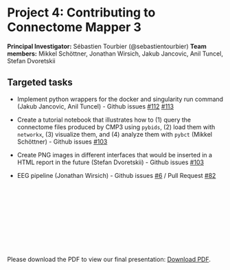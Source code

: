 # Project 4: Contributing to Connectome Mapper 3

**Principal Investigator:** Sébastien Tourbier (@sebastientourbier)
**Team members:** Mikkel Schöttner, Jonathan Wirsich, Jakub Jancovic, Anil Tuncel, Stefan Dvoretskii

## Targeted tasks

- Implement python wrappers for the docker and singularity run command (Jakub Jancovic, Anil Tuncel) - Github issues [#112](https://github.com/connectomicslab/connectomemapper3/issues/112) [#113](https://github.com/connectomicslab/connectomemapper3/issues/113)

- Create a tutorial notebook that illustrates how to (1) query the connectome files produced by CMP3 using `pybids`, (2) load them with `networkx`, (3) visualize them, and (4) analyze them with `pybct` (Mikkel Schöttner) - Github issues [#103](https://github.com/connectomicslab/connectomemapper3/issues/103)

- Create PNG images in different interfaces that would be inserted in a HTML report in the future (Stefan Dvoretskii) - Github issues [#103](https://github.com/connectomicslab/connectomemapper3/issues/103)

- EEG pipeline (Jonathan Wirsich) - Github issues [#6](https://github.com/connectomicslab/connectomemapper3/issues/103) / Pull Request [#82](https://github.com/connectomicslab/connectomemapper3/pull/82)

<object data="http://yoursite.com/the.pdf" type="application/pdf" width="700px" height="700px">
    <embed src="http://yoursite.com/the.pdf">
        <p>Please download the PDF to view our final presentation: <a href="http://yoursite.com/the.pdf">Download PDF</a>.</p>
    </embed>
</object>
